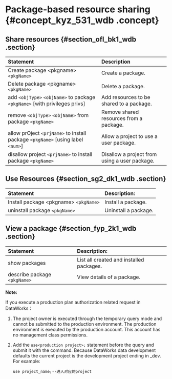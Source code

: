 # Package-based resource sharing {#concept_kyz_531_wdb .concept}

## Share resources {#section_ofl_bk1_wdb .section}

|Statement|Description|
|:--------|:----------|
|Create package <pkgname\> `<pkgName>`|Create a package.|
|Delete package <pkgname\> `<pkgName>`|Delete a package.|
|add `<objType>` `<objName>` to package `<pkgName>` \[with privileges privs\]|Add resources to be shared to a package.|
|remove `<objType>` `<objName>` from package `<pkgName>`|Remove shared resources from a package.|
|allow prOject `<prjName>` to install package `<pkgName>` \[using label `<num>`\]|Allow a project to use a user package.|
|disallow project `<prjName>` to install package `<pkgName>`|Disallow a project from using a user package.|

## Use Resources {#section_sg2_dk1_wdb .section}

|Statement|Description:|
|:--------|:-----------|
|Install package <pkgname\> `<pkgName>`|Install a package.|
|uninstall package `<pkgName>`|Uninstall a package.|

## View a package {#section_fyp_2k1_wdb .section}

|Statement|Description:|
|:--------|:-----------|
|show packages|List all created and installed packages.|
|describe package `<pkgName>`|View details of a package.|

**Note:** 

If you execute a production plan authorization related request in DataWorks：

1.  The project owner is executed through the temporary query mode and cannot be submitted to the production environment. The production environment is executed by the production account. This account has no management class permissions.
2.  Add the `use<production project>;` statement before the query and submit it with the command. Because DataWorks data development defaults the current project is the development project ending in \_dev. For example:

    ```
    use project_name;--进入对应的project
    ```


